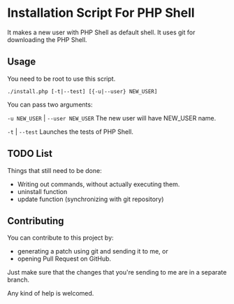 Installation Script For PHP Shell
=================================

It makes a new user with PHP Shell as default shell.
It uses git for downloading the PHP Shell.

Usage
-----

You need to be root to use this script.

  `./install.php [-t|--test] [{-u|--user} NEW_USER]`

You can pass two arguments:

`-u NEW_USER` | `--user NEW_USER`
  The new user will have NEW_USER name.

`-t` | `--test`
  Launches the tests of PHP Shell.

TODO List
---------

Things that still need to be done:

* Writing out commands, without actually executing them.
* uninstall function
* update function (synchronizing with git repository)

Contributing
------------

You can contribute to this project by:

* generating a patch using git and sending it to me, or
* opening Pull Request on GitHub.

Just make sure that the changes that you're sending to me are in a separate branch.

Any kind of help is welcomed.
